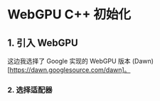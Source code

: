 # WebGPU C++ 初始化


## 1. 引入 WebGPU

这边我选择了 Google 实现的 WebGPU 版本 (Dawn)[https://dawn.googlesource.com/dawn]。

### 2. 选择适配器


